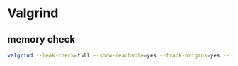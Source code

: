 # Valgrind

## memory check
```bash
valgrind --leak-check=full --show-reachable=yes --track-origins=yes --log-file=valgrind.log cmd
```

